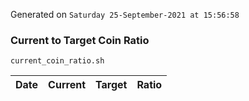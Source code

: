 Generated on `Saturday 25-September-2021 at 15:56:58`

### Current to Target Coin Ratio
`current_coin_ratio.sh`

Date|Current|Target|Ratio
---|---|---|---
